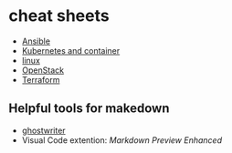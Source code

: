 cheat sheets
============

* [Ansible](ansible/README.md)
* [Kubernetes and container](k8s_and_container/README.md)
* [linux](linux/README.md)
* [OpenStack](openstack.md)
* [Terraform](terraform/README.md)

Helpful tools for makedown
--------------------------

* [ghostwriter](http://github.com/wereturtle/ghostwriter)
* Visual Code extention: *Markdown Preview Enhanced*